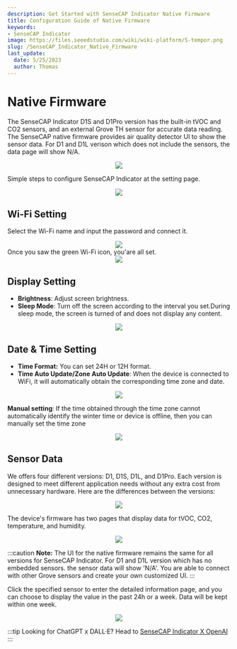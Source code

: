```yaml
---
description: Get Started with SenseCAP Indicator Native Firmware
title: Configuration Guide of Native Firmware
keywords:
- SenseCAP Indicator
image: https://files.seeedstudio.com/wiki/wiki-platform/S-tempor.png
slug: /SenseCAP_Indicator_Native_Firmware
last_update:
  date: 5/25/2023
  author: Thomas
---
```


# **Native Firmware**

The SenseCAP Indicator D1S and D1Pro version has the built-in tVOC and CO2 sensors, and an external Grove TH sensor for accurate data reading. The SenseCAP native firmware provides air quality detector UI to show the sensor data. For D1 and D1L verison which does not include the sensors, the data page will show N/A.

<div align="center"><img width={480} src="https://files.seeedstudio.com/wiki/SenseCAP/SenseCAP_Indicator/SenseCAP_Indicator_8.png"/></div>

Simple steps to configure SenseCAP Indicator at the setting page.

<div align="center"><img width={480} src="https://files.seeedstudio.com/wiki/SenseCAP/SenseCAP_Indicator/setting.png"/></div>

## **Wi-Fi Setting**

Select the Wi-Fi name and input the password and connect it.

<div align="center"><img width={480} src="https://files.seeedstudio.com/wiki/SenseCAP/SenseCAP_Indicator/SenseCAP_Indicator_9.png"/></div>
Once you saw the green Wi-Fi icon, you'are all set.

<div align="center"><img width={400} src="https://files.seeedstudio.com/wiki/SenseCAP/SenseCAP_Indicator/SenseCAP_Indicator_10.png"/></div>

## **Display Setting**

- **Brightness**: Adjust screen brightness.
- **Sleep Mode**: Turn off the screen according to the interval you set.During sleep mode, the screen is turned of and does not display any content.

<div align="center"><img width={400} src="https://files.seeedstudio.com/wiki/SenseCAP/SenseCAP_Indicator/SenseCAP_Indicator_15.png"/></div>

## **Date & Time Setting**

- **Time Format:** You can set 24H or 12H format.
- **Time Auto Update/Zone Auto Update**: When the device is connected to WiFi, it will automatically obtain the corresponding time zone and date.

<div align="center"><img width={400} src="https://files.seeedstudio.com/wiki/SenseCAP/SenseCAP_Indicator/SenseCAP_Indicator_16.png"/></div>

**Manual setting**: If the time obtained through the time zone cannot automatically identify the winter time or device is offline, then you can manually set the time zone

<div align="center"><img width={400} src="https://files.seeedstudio.com/wiki/SenseCAP/SenseCAP_Indicator/SenseCAP_Indicator_17.png"/></div>

## **Sensor Data**

We offers four different versions: D1, D1S, D1L, and D1Pro. Each version is designed to meet different application needs without any extra cost from unnecessary hardware. Here are the differences between the versions:

<div align="center"><img width={400} src="https://files.seeedstudio.com/wiki/SenseCAP/SenseCAP_Indicator/version.png"/></div>

The device's firmware has two pages that display data for tVOC, CO2, temperature, and humidity.

<div align="center"><img width={400} src="https://files.seeedstudio.com/wiki/SenseCAP/SenseCAP_Indicator/SenseCAP_Indicator_12.png"/></div>

:::caution **Note:**
The UI for the native firmware remains the same for all versions for SenseCAP Indicator. For D1 and D1L version which has no embedded sensors. the sensor data will show 'N/A'. You are able to connect with other Grove sensors and create your own customized UI.
:::

Click the specified sensor to enter the detailed information page, and you can choose to display the value in the past 24h or a week. Data will be kept within one week.

<div align="center"><img width={400} src="https://files.seeedstudio.com/wiki/SenseCAP/SenseCAP_Indicator/SenseCAP_Indicator_13.png"/></div>

:::tip Looking for ChatGPT x DALL·E?
Head to [SenseCAP Indicator X OpenAI](/SenseCAP_Indicator_OpenAI_X_Overview)
:::
